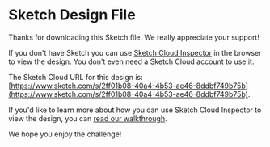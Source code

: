 # Sketch Design File

Thanks for downloading this Sketch file. We really appreciate your support!

If you don't have Sketch you can use [Sketch Cloud Inspector](https://blog.sketchapp.com/introducing-cloud-inspector-free-developer-handoff-in-the-browser-59917220334a) in the browser to view the design. You don't even need a Sketch Cloud account to use it.

The Sketch Cloud URL for this design is: [https://www.sketch.com/s/2ff01b08-40a4-4b53-ae46-8ddbf749b75b](https://www.sketch.com/s/2ff01b08-40a4-4b53-ae46-8ddbf749b75b).

If you'd like to learn more about how you can use Sketch Cloud Inspector to view the design, you can [read our walkthrough](https://medium.com/frontend-mentor/how-to-use-sketch-cloud-inspector-to-view-challenge-designs-55426ff90a90).

We hope you enjoy the challenge!